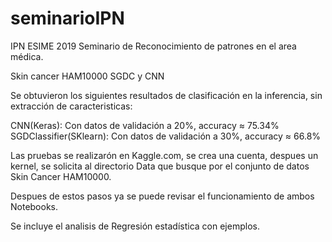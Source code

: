 # seminarioIPN

IPN ESIME 2019
Seminario de Reconocimiento de patrones en el area médica.

Skin cancer HAM10000 SGDC y CNN

Se obtuvieron los siguientes resultados de clasificación en la inferencia, sin extracción de caracteristicas:

CNN(Keras): Con datos de validación a 20%, accuracy ≈ 75.34% <br>
SGDClassifier(SKlearn): Con datos de validación a 30%, accuracy ≈ 66.8%<br>

Las pruebas se realizarón en Kaggle.com, se crea una cuenta, despues un kernel, se solicita al directorio Data que busque por el conjunto de datos Skin Cancer HAM10000.

Despues de estos pasos ya se puede revisar el funcionamiento de ambos Notebooks.

Se incluye el analisis de Regresión estadística con ejemplos.

